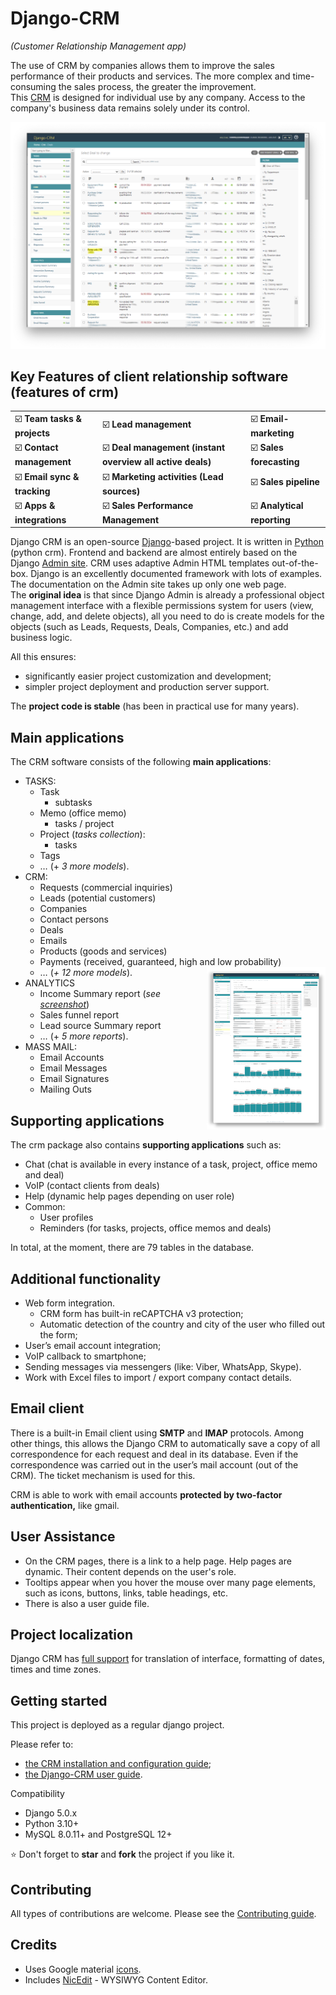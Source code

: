 ﻿# Django-CRM

*(Customer Relationship Management app)*

The use of CRM by companies allows them to improve the sales performance of their products and services.  The more complex and time-consuming the sales process, the greater the improvement.  
This [CRM](https://github.com/DjangoCRM/django-crm) is designed for individual use by any company. Access to the company's business data remains solely under its control.

![](docs/pics/deals_screenshot.png)
## Key Features of client relationship software (features of crm)

|                                                   |                                                                                 |                                                  |
|---------------------------------------------------|---------------------------------------------------------------------------------|--------------------------------------------------|
| :ballot_box_with_check: **Team tasks & projects** | :ballot_box_with_check: **Lead management**                                     | :ballot_box_with_check: **Email-marketing**      |
| :ballot_box_with_check: **Contact management**    | :ballot_box_with_check: **Deal management (instant overview all active deals)** | :ballot_box_with_check: **Sales forecasting**    |
| :ballot_box_with_check: **Email sync & tracking** | :ballot_box_with_check: **Marketing activities (Lead sources)**                 | :ballot_box_with_check: **Sales pipeline**       |
| :ballot_box_with_check: **Apps & integrations**   | :ballot_box_with_check: **Sales Performance Management**                        | :ballot_box_with_check: **Analytical reporting** |  

Django CRM is an open-source [Django](https://www.djangoproject.com/start/overview/)-based project. It is written in [Python](https://www.python.org) (python crm).
Frontend and backend are almost entirely based on the Django [Admin site](https://docs.djangoproject.com/en/dev/ref/contrib/admin/).
CRM uses adaptive Admin HTML templates out-of-the-box.
Django is an excellently documented framework with lots of examples.
The documentation on the Admin site takes up only one web page.  
The **original idea** is that since Django Admin is already a professional object management interface with a flexible permissions system for users (view, change, add, and delete objects), all you need to do is create models for the objects (such as Leads, Requests, Deals, Companies, etc.) and add business logic.      

All this ensures:
- significantly easier project customization and development;
- simpler project deployment and production server support.

The **project code is stable** (has been in practical use for many years).

## Main applications
The CRM software consists of the following **main applications**:

- TASKS:
  - Task
    - subtasks
  - Memo (office memo)
    - tasks / project
  - Project (*tasks collection*):
    - tasks
  - Tags
  - … (+ *3 more models*).
- CRM:
  - Requests (commercial inquiries)
  - Leads (potential customers)
  - Companies
  - Contact persons
  - Deals
  - Emails
  - Products (goods and services)
  - Payments (received, guaranteed, high and low probability)
  - … (*+ 12 more models*).
[<img src="docs/pics/income_summary_thumbnail.png" alt="Analytical crm report" align="right" width="190px" style="float: right"/>](docs/pics/income_summary_screenshot.png)
- ANALYTICS
  - Income Summary report (*see [screenshot](docs/pics/income_summary_thumbnail.png)*)
  - Sales funnel report
  - Lead source Summary report
  - … (+ *5 more reports*).
- MASS MAIL:
  - Email Accounts
  - Email Messages
  - Email Signatures
  - Mailing Outs

## Supporting applications
The crm package also contains **supporting applications** such as:

- Chat (chat is available in every instance of a task, project, office memo and deal)
- VoIP (contact clients from deals)
- Help (dynamic help pages depending on user role)
- Common:
  - User profiles
  - Reminders (for tasks, projects, office memos and deals)

In total, at the moment, there are 79 tables in the database.

## Additional functionality
- Web form integration.
  - CRM form has built-in reCAPTCHA v3 protection;
  - Automatic detection of the country and city of the user who filled out the form;
- User’s email account integration;
- VoIP callback to smartphone;
- Sending messages via messengers (like: Viber, WhatsApp, Skype).
- Work with Excel files to import / export company contact details.

## Email client
There is a built-in Email client using **SMTP** and **IMAP** protocols.
Among other things, this allows the Django CRM to automatically save a copy of all correspondence for each request and deal in its database. Even if the correspondence was carried out in the user’s mail account (out of the CRM). The ticket mechanism is used for this.

CRM is able to work with email accounts **protected by two-factor authentication,** like gmail.

## User Assistance
- On the CRM pages, there is a link to a help page.
  Help pages are dynamic. Their content depends on the user's role.
- Tooltips appear when you hover the mouse over many page elements, such as icons, buttons, links, table headings, etc.
- There is also a user guide file.

## Project localization

Django CRM has [full support](https://docs.djangoproject.com/en/dev/topics/i18n/) for translation of interface, formatting of dates, times and time zones.

## Getting started

This project is deployed as a regular django project.

Please refer to:
- [the CRM installation and configuration guide](docs/installation_and_configuration_guide.md);
- [the Django-CRM user guide](docs/django-crm_user_guide.md).

Compatibility  
- Django 5.0.x
- Python 3.10+
- MySQL 8.0.11+ and PostgreSQL 12+  

⭐️ Don't forget to **star** and **fork** the project if you like it.

## Contributing
All types of contributions are welcome.
Please see the [Contributing guide](CONTRIBUTING.md).

## Credits

- Uses Google material [icons](https://fonts.google.com/icons).
- Includes [NicEdit](https://nicedit.com) - WYSIWYG Content Editor.

